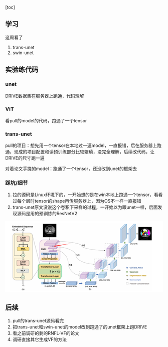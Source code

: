 [toc]

## 学习

这周看了

1. trans-unet
2. swin-unet



## 实验练代码

### unet

DRIVE数据集在服务器上跑通，代码理解

### ViT

看pull的model的代码，跑通了一个tensor

### trans-unet

pull的项目：想先用一个tensor在本地过一遍model，一直报错，后在服务器上跑通，现成的项目配置和读预训练部分比较繁琐，没完全理解，后续改代码，让DRIVE的尺寸跑一遍

对着论文手搓的model：跑通了一个tensor，还没改到unet的框架去



### 踩坑/细节

1. 拉的源码是Linux环境下的，一开始想的是在win本地上跑通一个tensor，看看过每个层时tensor的shape再传服务器上，因为OS不一样一直报错
2. trans-unet原文没说这个卷积下采样的过程，一开始以为跟unet一样，后面发现源码是用的预训练的ResNetV2

<img src="./assets/image-20241127124031031.png" alt="image-20241127124031031" style="zoom: 67%;" />



## 后续

1. pull的trans-unet源码看完
2. 把trans-unet和swin-unet的model改到跑通了的unet框架上跑DRIVE
3. 看之前调研的剩的RNFL-VF的论文
4. 调研直接其它生成VF的方法



